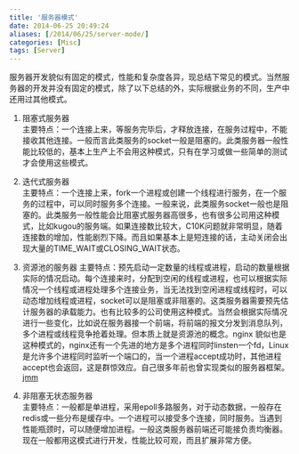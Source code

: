```yaml
---
title: '服务器模式'
date: 2014-06-25 20:49:24
aliases: [/2014/06/25/server-mode/]
categories: [Misc]  
tags: [Server]
---
```


服务器开发貌似有固定的模式，性能和复杂度各异，现总结下常见的模式。当然服务器的开发并没有固定的模式，除了以下总结的外，实际根据业务的不同，生产中还用过其他模式。

1. 阻塞式服务器  
   主要特点：一个连接上来，等服务完毕后，才释放连接，在服务过程中，不能接收其他连接。一般而言此类服务的socket一般是阻塞的。此类服务器一般性能比较低的，基本上生产上不会用这种模式，只有在学习或做一些简单的测试才会使用这些模式。  

2. 迭代式服务器  
   主要特点：一个连接上来，fork一个进程或创建一个线程进行服务，在一个服务的过程中，可以同时服务多个连接。一般来说，此类服务socket一般也是阻塞的。此类服务一般性能会比阻塞式服务器高很多，也有很多公司用这种模式，比如kugou的服务端。如果连接数比较大，C10K问题就非常明显，随着连接数的增加，性能剧烈下降。而且如果基本上是短连接的话，主动关闭会出现大量的TIME_WAIT或CLOSING_WAIT状态。  

3. 资源池的服务器
   主要特点：预先启动一定数量的线程或进程，启动的数量根据实际的情况启动。每个连接来时，分配到空闲的线程或进程，也可以根据实际情况一个线程或进程处理多个连接业务，当无法找到空闲进程或线程时，可以动态增加线程或进程，socket可以是阻塞或非阻塞的。这类服务器需要预先估计服务器的承载能力。也有比较多的公司使用这种模式。当然会根据实际情况进行一些变化，比如说在服务器接一个前端，将前端的报文分发到消息队列，多个进程或线程竞争抢着处理。但本质上就是资源池的概念。nginx 貌似也是这种模式的，nginx还有一个先进的地方是多个进程同时linsten一个fd，Linux是允许多个进程同时监听一个端口的，当一个进程accept成功时，其他进程accept也会返回，这是群惊效应。自己很多年前也曾实现类似的服务器框架。[jmm](https://github.com/buf1024/jmm/tree/jmm-1.0.0)  

4. 非阻塞无状态服务器  
   主要特点：一般都是单进程，采用epoll多路服务，对于动态数据，一般存在redis或一些分布是缓存中。一个进程可以接受多个连接，同时服务。当遇到性能瓶颈时，可以随便增加进程。一般这类服务器前端还可能接负责均衡器。现在一般都用这模式进行开发，性能比较可观，而且扩展非常方便。  
